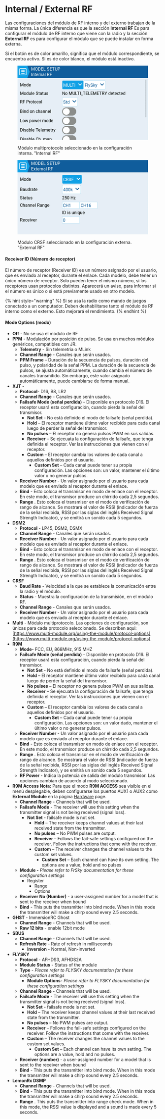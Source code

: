 # Internal / External RF

Las configuraciones del módulo de RF interno y del externo trabajan de la misma forma. La única diferencia es que la sección **Internal RF** Es para configurar el módulo de RF interno que viene con la radio y la sección **External RF** es para configurar el módulo que se puede instalar en forma externa.

Si el botón es de color amarillo, significa que el módulo correspondiente, se encuentra activo. Si es de color blanco, el módulo está inactivo.

<div>

<figure><img src="../../../../.gitbook/assets/internalrf.png" alt=""><figcaption><p>Módulo multiprotocolo seleccionado en la configuración interna. "Internal RF"</p></figcaption></figure>

 

<figure><img src="../../../../.gitbook/assets/externalrf.png" alt=""><figcaption><p>Módulo CRSF seleccionado en la configuración externa. "External RF"</p></figcaption></figure>

</div>

#### Receiver ID (Número de receptor)

El número de receptor (Receiver ID) es un número asignado por el usuario, que es enviado al receptor, durante el enlace. Cada modelo, debe tener un único número de receptor. Solo pueden tener el mismo número, si los receptores usan protocolos distintos. Aparecerá un aviso, para informar si el número es único o si está previamente usado en otro modelo.

{% hint style="warning" %}
Si se usa la radio como mando de juegos conectado a un computador. Deben deshabilitarse tanto el módulo de RF interno como el externo. Esto mejorará el rendimiento.&#x20;
{% endhint %}

#### Mode Options (modo)

* **Off** - No se usa el módulo de RF
* **PPM** - Modulación por posición de pulso. Se usa en muchos módulos genéricos, compatibles con JR.
  * **Telemetry** - Sin telemetria o MLink
  * **Channel Range** - Canales que serán usados.
  * **PPM Frame** – Duración de la secuencia de pulsos, duración del pulso, y polaridad de la señal PPM. La duración de la secuencia de pulsos, se ajusta automáticamente, cuando cambia el número de canales transmitido. Sin embargo, este valor asignado automáticamente, puede cambiarse de forma manual.
* **XJT** -&#x20;
  * **Protocol**- D16, B8, LR2
  * **Channel Range** - Canales que serán usados.
  * **Failsafe Mode (señal perdida)** - Disponible en protocolo D16. El receptor usará esta configuración, cuando pierda la señal del transmisor.
    * **Not Set** - No está definido el modo de failsafe (señal perdida).&#x20;
    * **Hold** – El receptor mantiene último valor recibido para cada canal luego de perder la señal del transmisor.
    * **No pulses** – El receptor no genera pulsos PWM en sus salidas.
    * **Receiver** – Se ejecuata la configuración de failsafe, que tenga definida el receptor. Ver las instrucciones que vienen con el receptor.
    * **Custom** – El receptor cambia los valores de cada canal a aquellos definidos por el usuario.
      * **Custom Set** – Cada canal puede tener su propia configuración. Las opciones son: un valor, mantener el último valor o no generar pulsos.
  * **Receiver Number** - Un valor asignado por el usuario para cada modelo que es enviado al receptor durante el enlace.
  * **Bind** - Esto coloca el transmisor en modo de enlace con el receptor. En este modo, el transmisor produce un chirrido cada 2,5 segundos.
  * **Range** . Esto coloca el transmisor en el modo de verificación de rango de alcance. Se mostrará el valor de RSSI (indicador de fuerza de la señal recibida, RSSI por las siglas del inglés Received Signal Strength Indicator), y se emitirá un sonido cada 5 segundos.
* **DSM2**
  * **Protocol** - LP45, DSM2, DSMX
  * **Channel Range** - Canales que serán usados.
  * **Receiver Number** -  Un valor asignado por el usuario para cada modelo que es enviado al receptor durante el enlace.
  * **Bind** - Esto coloca el transmisor en modo de enlace con el receptor. En este modo, el transmisor produce un chirrido cada 2,5 segundos.
  * **Range** . Esto coloca el transmisor en el modo de verificación de rango de alcance. Se mostrará el valor de RSSI (indicador de fuerza de la señal recibida, RSSI por las siglas del inglés Received Signal Strength Indicator), y se emitirá un sonido cada 5 segundos.
* **CRSF**
  * **Baud Rate** - Velocidad a la que se establece la comunicación entre la radio y el módulo.
  * **Status** - Muestra la configuración de la transmisión, en el módulo RF.
  * **Channel Range** - Canales que serán usados.
  * **Receiver Number** -  Un valor asignado por el usuario para cada modelo que es enviado al receptor durante el enlace.
* **Multi** - Módulo multiprotocolo. Las opciones de configuración, son únicas para cada protocolo seleccionado. Se describen aqui:  [https://www.multi-module.org/using-the-module/protocol-options](https://www.multi-module.org/using-the-module/protocol-options)
* **R9M**
  * **Mode**- FCC, EU, 868MHz, 915 MHZ
  * **Failsafe Mode (señal perdida)** - Disponible en protocolo D16. El receptor usará esta configuración, cuando pierda la señal del transmisor.
    * **Not Set** - No está definido el modo de failsafe (señal perdida).&#x20;
    * **Hold** – El receptor mantiene último valor recibido para cada canal luego de perder la señal del transmisor.
    * **No pulses** – El receptor no genera pulsos PWM en sus salidas.
    * **Receiver** – Se ejecuata la configuración de failsafe, que tenga definida el receptor. Ver las instrucciones que vienen con el receptor.
    * **Custom** – El receptor cambia los valores de cada canal a aquellos definidos por el usuario.
      * **Custom Set** – Cada canal puede tener su propia configuración. Las opciones son: un valor dado, mantener el último valor o no generar pulsos.
  * **Receiver Number** -  Un valor asignado por el usuario para cada modelo que es enviado al receptor durante el enlace.
  * **Bind** - Esto coloca el transmisor en modo de enlace con el receptor. En este modo, el transmisor produce un chirrido cada 2,5 segundos.
  * **Range** . Esto coloca el transmisor en el modo de verificación de rango de alcance. Se mostrará el valor de RSSI (indicador de fuerza de la señal recibida, RSSI por las siglas del inglés Received Signal Strength Indicator), y se emitirá un sonido cada 5 segundos.
  * **RF Power** - Indica la potencia de salida del módulo transmisor. Las opciones cambian de acuerdo al modo seleccionado.
* **R9M Access    Nota:** Para que el modo **R9M ACCESS** sea visible en el menú desplegable, deben configurarse los puertos AUX1 o AUX2 como **External Module** en la página [Hardware](../../radio-settings/hardware.md) page.&#x20;
  * **Channel Range** - Channels that will be used.
  * **Failsafe Mode** - The receiver will use this setting when the transmitter signal is not being received (signal loss).
    * **Not Set** - failsafe mode is not set.&#x20;
      * **Hold** – The receiver keeps channel values at their last received state from the transmitter.
      * **No pulses** – No PWM pulses are output.
      * **Receiver** – Follows the fail-safe settings configured on the receiver. Follow the instructions that come with the receiver.
      * **Custom** – The receiver changes the channel values to the custom set values.
        * **Custom Set** – Each channel can have its own setting. The options are a value, hold and no pulses
  * **Module -** _Please refer to FrSky documentation for these configuration settings_
    * Register
      * Range
      * Options
  * **Receiver No (Number)** -  a user-assigned number for a model that is sent to the receiver when bound
  * **Bind** - This puts the transmitter into bind mode. When in this mode the transmitter will make a chirp sound every 2.5 seconds.
* **GHST** - ImmersionRC Ghost
  * **Channel Range** - Channels that will be used.
  * **Raw 12 bits** - enable 12bit mode
* **SBUS**&#x20;
  * **Channel Range** - Channels that will be used.
  * **Refresh Rate** - Rate of refresh in milliseconds
    * **Inversion** - Normal, Non-inverted
* **FLYSKY**&#x20;
  * **Protocol** - AFHDS3, AFHDS2A
  * **Module Status** - Status of the module
  * **Type** - _Please refer to FLYSKY documentation for these configuration settings_
    * **Module Options**- _Please refer to FLYSKY documentation for these configuration settings_
  * **Channel Range** - Channels that will be used.
  * **Failsafe Mode** - The receiver will use this setting when the transmitter signal is not being received (signal loss).
    * **Not Set** - failsafe mode is not set.&#x20;
    * **Hold** – The receiver keeps channel values at their last received state from the transmitter.
    * **No pulses** – No PWM pulses are output.
    * **Receiver** – Follows the fail-safe settings configured on the receiver. Follow the instructions that come with the receiver.
    * **Custom** – The receiver changes the channel values to the custom set values.
      * **Custom Set** – Each channel can have its own setting. The options are a value, hold and no pulses.
  * **Receiver (number)** -  a user-assigned number for a model that is sent to the receiver when bound
  * **Bind** - This puts the transmitter into bind mode. When in this mode the transmitter will make a chirp sound every 2.5 seconds.
* **LemonRx DSMP**
  * **Channel Range** - Channels that will be used.
  * **Bind** - This puts the transmitter into bind mode. When in this mode the transmitter will make a chirp sound every 2.5 seconds.
  * **Range** . This puts the transmitter into range check mode. When in this mode, the RSSI value is displayed and a sound is made every 5 seconds.

